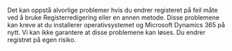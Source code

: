 Det kan oppstå alvorlige problemer hvis du endrer registeret på feil måte ved å bruke Registerredigering eller en annen metode. Disse problemene kan kreve at du installerer operativsystemet og Microsoft Dynamics 365 på nytt. Vi kan ikke garantere at disse problemene kan løses. Du endrer registret på egen risiko.